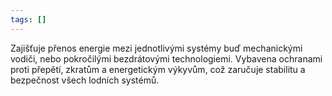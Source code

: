 ```yaml
---
tags: []
---
```

Zajišťuje přenos energie mezi jednotlivými systémy buď mechanickými vodiči, nebo pokročilými bezdrátovými technologiemi. Vybavena ochranami proti přepětí, zkratům a energetickým výkyvům, což zaručuje stabilitu a bezpečnost všech lodních systémů.
